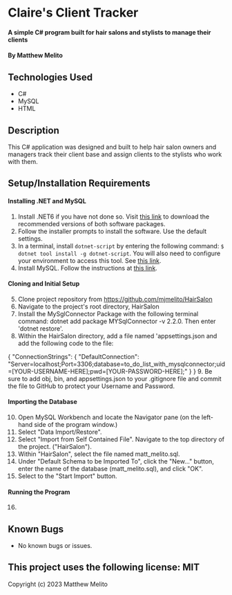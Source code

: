 # Claire's Client Tracker

#### A simple C# program built for hair salons and stylists to manage their clients

#### By Matthew Melito

## Technologies Used

* C#
* MySQL
* HTML

## Description

This C# application was designed and built to help hair salon owners and managers track their client base and assign clients to the stylists who work with them.


## Setup/Installation Requirements

#### Installing .NET and MySQL
1. Install .NET6 if you have not done so. Visit [this link](https://dotnet.microsoft.com/en-us/download/dotnet/6.0) to download the recommended versions of both software packages.
2. Follow the installer prompts to install the software. Use the default settings.
3. In a terminal, install `dotnet-script` by entering the following command: `$ dotnet tool install -g dotnet-script`. You will also need to configure your environment to access this tool. See [this link](https://www.learnhowtoprogram.com/c-and-net/getting-started-with-c/installing-dotnet-script).
4. Install MySQL.  Follow the instructions at [this link](https://www.learnhowtoprogram.com/c-and-net/getting-started-with-c/installing-and-configuring-mysql).

#### Cloning and Initial Setup

5. Clone project repository from https://github.com/mjmelito/HairSalon
6. Navigate to the project's root directory, HairSalon
7. Install the MySglConnector Package with the following terminal command: dotnet add package MYSqlConnector -v 2.2.0. Then enter 'dotnet restore'.
8. Within the HairSalon directory, add a file named 'appsettings.json and add the following code to the file:

{
    "ConnectionStrings": {
        "DefaultConnection": "Server=localhost;Port=3306;database=to_do_list_with_mysqlconnector;uid=[YOUR-USERNAME-HERE];pwd=[YOUR-PASSWORD-HERE];"
    }
}
9. Be sure to add obj, bin, and appsettings.json to your .gitignore file and commit the file to GitHub to protect your Username and Password.

#### Importing the Database 
10. Open MySQL Workbench and locate the Navigator pane (on the left-hand side of the program window.)
11. Select "Data Import/Restore".
12. Select "Import from Self Contained File". Navigate to the top directory of the project. ("HairSalon").
13. Within "HairSalon", select the file named matt_melito.sql.
14. Under "Default Schema to be Imported To", click the "New..." button, enter the name of the database (matt_melito.sql), and click "OK".
15. Select to the "Start Import" button.

#### Running the Program
16. 

## Known Bugs

* No known bugs or issues.

## This project uses the following license: MIT

Copyright (c) 2023 Matthew Melito